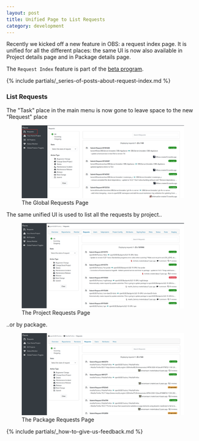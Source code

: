 ```yaml
---
layout: post
title: Unified Page to List Requests
category: development
---
```


Recently we kicked off a new feature in OBS: a request index page.
It is unified for all the different places: the same UI is now also available in Project details page and in Package details page.

The `Request Index` feature is part of the [beta program](/2018/10/04/the-beta-program/).

{% include partials/_series-of-posts-about-request-index.md %}

### List Requests

The "Task" place in the main menu is now gone to leave space to the new "Request" place

<figure>
  <img src="/images/posts/2024-11-06/screenshot-request-index-beta.png" alt="Screenshot of the new requests page" />
  <figcaption>The Global Requests Page</figcaption>
</figure>

The same unified UI is used to list all the requests by project..

<figure>
  <img src="/images/posts/2024-11-06/screenshot-request-index-beta-by-project.png" alt="Screenshot of the new requests page" />
  <figcaption>The Project Requests Page</figcaption>
</figure>


..or by package.

<figure>
  <img src="/images/posts/2024-11-06/screenshot-request-index-beta-by-package.png" alt="Screenshot of the new requests page" />
  <figcaption>The Package Requests Page</figcaption>
</figure>


{% include partials/_how-to-give-us-feedback.md %}



